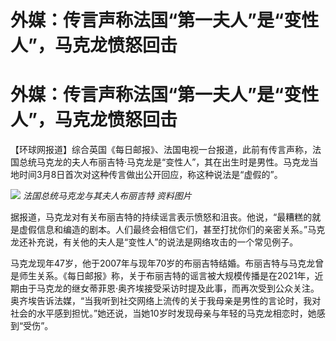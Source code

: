 # 外媒：传言声称法国“第一夫人”是“变性人”，马克龙愤怒回击

# 外媒：传言声称法国“第一夫人”是“变性人”，马克龙愤怒回击

【环球网报道】综合英国《每日邮报》、法国电视一台报道，此前有传言声称，法国总统马克龙的夫人布丽吉特·马克龙是“变性人”，其在出生时是男性。马克龙当地时间3月8日首次对这种传言做出公开回应，称这种说法是“虚假的”。

![](https://inews.gtimg.com/om_bt/OMlXxel9_tJQTWUV33r1bDctXiQnw8JPPFwPdK2dfUUIMAA/1000)
_法国总统马克龙与其夫人布丽吉特 资料图片_

据报道，马克龙对有关布丽吉特的持续谣言表示愤怒和沮丧。他说，“最糟糕的就是虚假信息和编造的剧本。人们最终会相信它们，甚至打扰你们的亲密关系。”马克龙还补充说，有关他的夫人是“变性人”的说法是网络攻击的一个常见例子。

马克龙现年47岁，他于2007年与现年70岁的布丽吉特结婚。布丽吉特与马克龙曾是师生关系。《每日邮报》称，关于布丽吉特的谣言被大规模传播是在2021年，近期由于马克龙的继女蒂菲恩·奥齐埃接受采访时提及此事，而再次受到公众关注。奥齐埃告诉法媒，“当我听到社交网络上流传的关于我母亲是男性的言论时，我对社会的水平感到担忧。”她还说，当她10岁时发现母亲与年轻的马克龙相恋时，她感到“受伤”。

